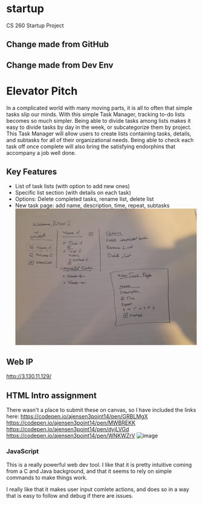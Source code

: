 # startup
CS 260 Startup Project
## Change made from GitHub
## Change made from Dev Env
# Elevator Pitch
In a complicated world with many moving parts, it is all to often that simple tasks slip our minds. 
With this simple Task Manager, tracking to-do lists becomes so much simpler. Being able to divide tasks among lists makes it easy to divide tasks
by day in the week, or subcategorize them by project. This Task Manager will allow users to create lists containing tasks, details, and subtasks
for all of their organizational needs. Being able to check each task off once complete will also bring the satisfying endorphins that accompany a
job well done. 

## Key Features
- List of task lists (with option to add new ones)
- Specific list section (with details on each task)
- Options: Delete completed tasks, rename list, delete list
- New task page: add name, description, time, repeat, subtasks
![alt text](https://github.com/ajensen3point14/startup/blob/main/20230127_165529.jpg?raw=true)


## Web IP
http://3.130.11.129/


## HTML Intro assignment
There wasn't a place to submit these on canvas, so I have included the links here:
https://codepen.io/ajensen3point14/pen/GRBLMgX
https://codepen.io/ajensen3point14/pen/MWBREKK
https://codepen.io/ajensen3point14/pen/dyjLVGd
https://codepen.io/ajensen3point14/pen/WNKWZrV
![image](https://user-images.githubusercontent.com/113062389/217149464-26d8eb2d-1031-4f46-bb55-c5b656ae3332.png)


### JavaScript
This is a really powerful web dev tool. I like that it is pretty intuitive coming from a C and Java background,
and that it seems to rely on simple commands to make things work.

I really like that it makes user input comlete actions, and does so in a way that is easy to follow and debug if there are issues.
